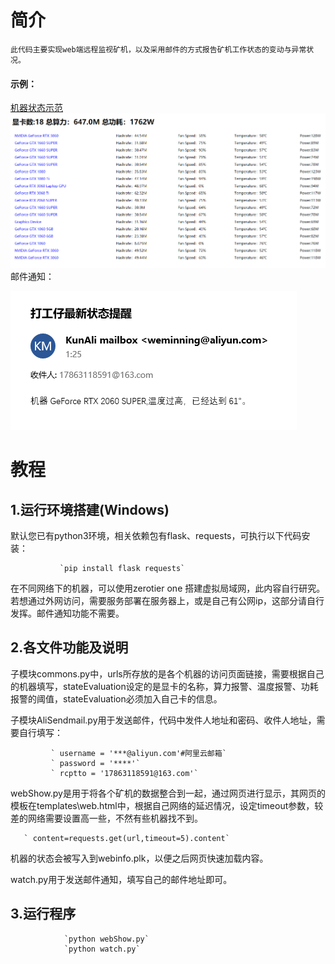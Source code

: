 # 简介
    此代码主要实现web端远程监视矿机，以及采用邮件的方式报告矿机工作状态的变动与异常状况。
#### 示例：
[机器状态示范](http://101.132.155.12:5000/)
![Image text](https://github.com/zhaokun0/minner/blob/master/IMG/web.png)
邮件通知：

![Image text](https://github.com/zhaokun0/minner/blob/master/IMG/mail.png)

# 教程
## 1.运行环境搭建(Windows)
   默认您已有python3环境，相关依赖包有flask、requests，可执行以下代码安装：

               `pip install flask requests`
   在不同网络下的机器，可以使用zerotier one 搭建虚拟局域网，此内容自行研究。
   若想通过外网访问，需要服务部署在服务器上，或是自己有公网ip，这部分请自行发挥。邮件通知功能不需要。
## 2.各文件功能及说明
   子模块commons.py中，urls所存放的是各个机器的访问页面链接，需要根据自己的机器填写，stateEvaluation设定的是显卡的名称，算力报警、温度报警、功耗报警的阈值，stateEvaluation必须加入自己卡的信息。

   子模块AliSendmail.py用于发送邮件，代码中发件人地址和密码、收件人地址，需要自行填写：        

```
         ` username = '***@aliyun.com'#阿里云邮箱`  
         ` password = '****'`  
         ` rcptto = '17863118591@163.com'`  

```


   webShow.py是用于将各个矿机的数据整合到一起，通过网页进行显示，其网页的模板在templates\web.html中，根据自己网络的延迟情况，设定timeout参数，较差的网络需要设置高一些，不然有些机器找不到。            

```
   ` content=requests.get(url,timeout=5).content`  
```


   机器的状态会被写入到webinfo.plk，以便之后网页快速加载内容。

   watch.py用于发送邮件通知，填写自己的邮件地址即可。

## 3.运行程序
                `python webShow.py`
                `python watch.py`

   

   

​           

